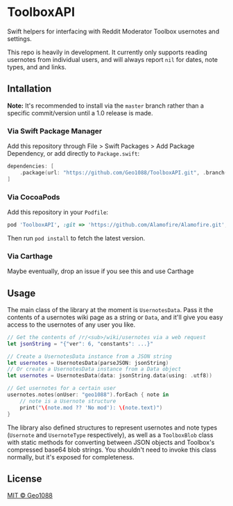 # ToolboxAPI

Swift helpers for interfacing with Reddit Moderator Toolbox usernotes and settings.

This repo is heavily in development. It currently only supports reading usernotes from individual users, and will always report `nil` for dates, note types, and and links.

## Intallation

**Note:** It's recommended to install via the `master` branch rather than a specific commit/version until a 1.0 release is made.

### Via Swift Package Manager

Add this repository through File > Swift Packages > Add Package Dependency, or add directly to `Package.swift`:

```swift
dependencies: [
    .package(url: "https://github.com/Geo1088/ToolboxAPI.git", .branch("master")),
]
```

### Via CocoaPods

Add this repository in your `Podfile`:

```ruby
pod 'ToolboxAPI', :git => 'https://github.com/Alamofire/Alamofire.git', :branch => 'master'
```

Then run `pod install` to fetch the latest version.

### Via Carthage

Maybe eventually, drop an issue if you see this and use Carthage

## Usage

The main class of the library at the moment is `UsernotesData`. Pass it the contents of a usernotes wiki page as a string or `Data`, and it'll give you easy access to the usernotes of any user you like.

```swift
// Get the contents of /r/<sub>/wiki/usernotes via a web request
let jsonString = "{"ver": 6, "constants": ...}"

// Create a UsernotesData instance from a JSON string
let usernotes = UsernotesData(parseJSON: jsonString)
// Or create a UsernotesData instance from a Data object
let usernotes = UsernotesData(data: jsonString.data(using: .utf8))

// Get usernotes for a certain user
usernotes.notes(onUser: "geo1088").forEach { note in
    // note is a Usernote structure
    print("\(note.mod ?? 'No mod'): \(note.text)")
}
```

The library also defined structures to represent usernotes and note types (`Usernote` and `UsernoteType` respectively), as well as a `ToolboxBlob` class with static methods for converting between JSON objects and Toolbox's compressed base64 blob strings. You shouldn't need to invoke this class normally, but it's exposed for completeness.

## License

[MIT &copy; Geo1088](/LICENSE)
